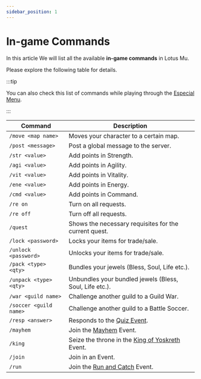 ```yaml
---
sidebar_position: 1
---
```


# In-game Commands

In this article We will list all the available **in-game commands** in Lotus Mu.

Please explore the following table for details.

:::tip

You can also check this list of commands while playing through the [Especial Menu](/client-features/especial-menu).

:::

| Command                | Description                                                                               |
| ---------------------- | ----------------------------------------------------------------------------------------- |
| `/move <map name>`     | Moves your character to a certain map.                                                    |
| `/post <message>`      | Post a global message to the server.                                                      |
| `/str <value>`         | Add points in Strength.                                                                   |
| `/agi <value>`         | Add points in Agility.                                                                    |
| `/vit <value>`         | Add points in Vitality.                                                                   |
| `/ene <value>`         | Add points in Energy.                                                                     |
| `/cmd <value>`         | Add points in Command.                                                                    |
| `/re on`               | Turn on all requests.                                                                     |
| `/re off`              | Turn off all requests.                                                                    |
| `/quest`               | Shows the necessary requisites for the current quest.                                     |
| `/lock <password>`     | Locks your items for trade/sale.                                                          |
| `/unlock <password>`   | Unlocks your items for trade/sale.                                                        |
| `/pack <type> <qty>`   | Bundles your jewels (Bless, Soul, Life etc.).                                             |
| `/unpack <type> <qty>` | Unbundles your bundled jewels (Bless, Soul, Life etc.).                                   |
| `/war <guild name>`    | Challenge another guild to a Guild War.                                                   |
| `/soccer <guild name>` | Challenge another guild to a Battle Soccer.                                               |
| `/resp <answer>`       | Responds to the [Quiz Event](/events/others/quiz-event).                                  |
| `/mayhem`              | Join the [Mayhem](/events/combat-events/mayhem) Event.                                    |
| `/king`                | Seize the throne in the [King of Yoskreth](/events/combat-events/king-of-yoskreth) Event. |
| `/join`                | Join in an Event.                                                                         |
| `/run`                 | Join the [Run and Catch](/events/others/run-and-catch) Event.                             |
